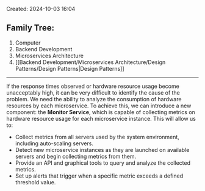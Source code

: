 Created: 2024-10-03 16:04
## Family Tree:
1. Computer
2. Backend Development
3. Microservices Architecture
4. [[Backend Development/Microservices Architecture/Design Patterns/Design Patterns|Design Patterns]]
-- -
If the response times observed or hardware resource usage become unacceptably high, it can be very difficult to identify the cause of the problem. We need the ability to analyze the consumption of hardware resources by each microservice. To achieve this, we can introduce a new component: the **Monitor Service**, which is capable of collecting metrics on hardware resource usage for each microservice instance. This will allow us to:
- Collect metrics from all servers used by the system environment, including auto-scaling servers.
- Detect new microservice instances as they are launched on available servers and begin collecting metrics from them.
- Provide an API and graphical tools to query and analyze the collected metrics.
- Set up alerts that trigger when a specific metric exceeds a defined threshold value.